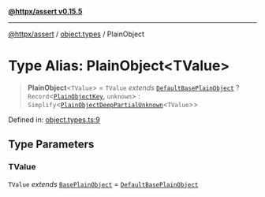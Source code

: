 [**@httpx/assert v0.15.5**](../../README.md)

***

[@httpx/assert](../../README.md) / [object.types](../README.md) / PlainObject

# Type Alias: PlainObject\<TValue\>

> **PlainObject**\<`TValue`\> = `TValue` *extends* [`DefaultBasePlainObject`](../../object.internal.types/interfaces/DefaultBasePlainObject.md) ? `Record`\<[`PlainObjectKey`](../../object.internal.types/type-aliases/PlainObjectKey.md), `unknown`\> : `Simplify`\<[`PlainObjectDeepPartialUnknown`](../../object.internal.types/type-aliases/PlainObjectDeepPartialUnknown.md)\<`TValue`\>\>

Defined in: [object.types.ts:9](https://github.com/belgattitude/httpx/blob/7903e9ebf18607df55b9a2972c85cfc54f82587a/packages/assert/src/object.types.ts#L9)

## Type Parameters

### TValue

`TValue` *extends* [`BasePlainObject`](../../object.internal.types/type-aliases/BasePlainObject.md) = [`DefaultBasePlainObject`](../../object.internal.types/interfaces/DefaultBasePlainObject.md)

